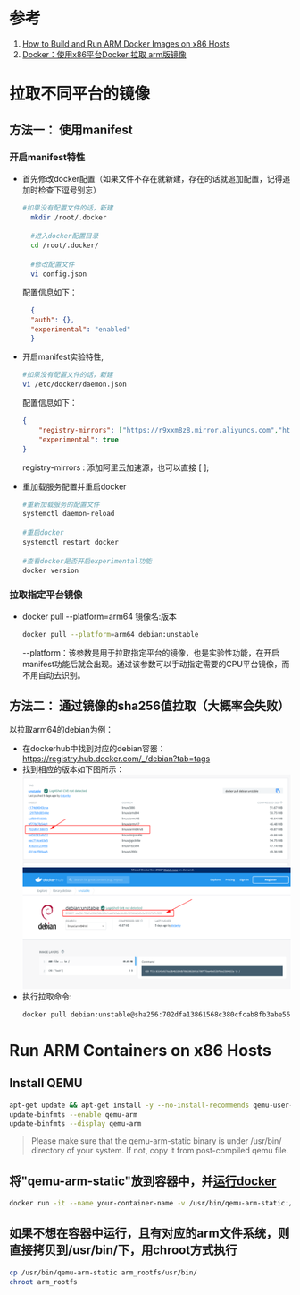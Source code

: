 # 参考
1. [How to Build and Run ARM Docker Images on x86 Hosts](https://matchboxdorry.gitbooks.io/matchboxblog/content/blogs/build_and_run_arm_images.html)
2. [Docker：使用x86平台Docker 拉取 arm版镜像](https://www.cnblogs.com/nhdlb/p/15233410.html)

# 拉取不同平台的镜像
## 方法一： 使用manifest
### 开启manifest特性
- 首先修改docker配置（如果文件不存在就新建，存在的话就追加配置，记得追加时检查下逗号别忘）
  ```sh
  #如果没有配置文件的话，新建
    mkdir /root/.docker

    #进入docker配置目录
    cd /root/.docker/

    #修改配置文件
    vi config.json
  ```
  配置信息如下：
  ```json
    {
    "auth": {},
    "experimental": "enabled"   
    }
  ```
- 开启manifest实验特性,
    ```sh
    #如果没有配置文件的话，新建
    vi /etc/docker/daemon.json
    ```
    配置信息如下：

    ```json
    {
        "registry-mirrors": ["https://r9xxm8z8.mirror.aliyuncs.com","https://registry.docker-cn.com"],
        "experimental": true  
    }
    ```
    registry-mirrors : 添加阿里云加速源，也可以直接 [ ];

 - 重加载服务配置并重启docker
    ```sh
    #重新加载服务的配置文件
    systemctl daemon-reload

    #重启docker
    systemctl restart docker

    #查看docker是否开启experimental功能
    docker version 
    ```
### 拉取指定平台镜像
 - docker pull --platform=arm64 镜像名:版本
    ```sh
    docker pull --platform=arm64 debian:unstable
    ```
    --platform：该参数是用于拉取指定平台的镜像，也是实验性功能，在开启manifest功能后就会出现。通过该参数可以手动指定需要的CPU平台镜像，而不用自动去识别。


## 方法二： 通过镜像的sha256值拉取（大概率会失败）
以拉取arm64的debian为例：
- 在dockerhub中找到对应的debian容器：https://registry.hub.docker.com/_/debian?tab=tags
- 找到相应的版本如下图所示：![debian-arm64](./../picture/blog/debian-arm64.png)
  ![debian-arm64hash](../picture/blog/debian-arm64hash.png)
- 执行拉取命令:
  ```sh
  docker pull debian:unstable@sha256:702dfa13861568c380cfcab8fb3abe56c82cf69966dc143e2af5f617167c5223
  ```

# Run ARM Containers on x86 Hosts
##  Install QEMU
```sh
apt-get update && apt-get install -y --no-install-recommends qemu-user-static binfmt-support
update-binfmts --enable qemu-arm
update-binfmts --display qemu-arm 
```
> Please make sure that the qemu-arm-static binary is under /usr/bin/ directory of your system. If not, copy it from post-compiled qemu file.


## 将"qemu-arm-static"放到容器中，并[运行docker](../docker.md)
```sh
docker run -it --name your-container-name -v /usr/bin/qemu-arm-static:/usr/bin/qemu-arm-static your-arm-image 
```

## 如果不想在容器中运行，且有对应的arm文件系统，则直接拷贝到/usr/bin/下，用chroot方式执行
```sh
cp /usr/bin/qemu-arm-static arm_rootfs/usr/bin/
chroot arm_rootfs
``` 
